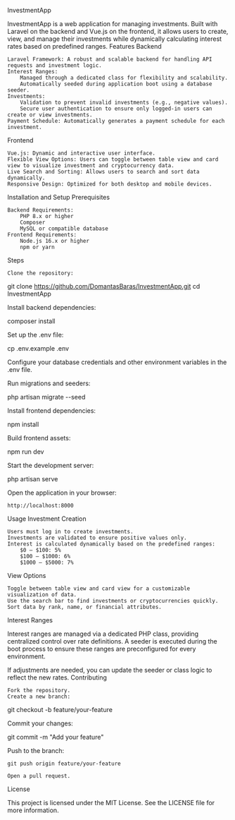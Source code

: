 InvestmentApp

InvestmentApp is a web application for managing investments. Built with Laravel on the backend and Vue.js on the frontend, it allows users to create, view, and manage their investments while dynamically calculating interest rates based on predefined ranges.
Features
Backend

    Laravel Framework: A robust and scalable backend for handling API requests and investment logic.
    Interest Ranges:
        Managed through a dedicated class for flexibility and scalability.
        Automatically seeded during application boot using a database seeder.
    Investments:
        Validation to prevent invalid investments (e.g., negative values).
        Secure user authentication to ensure only logged-in users can create or view investments.
    Payment Schedule: Automatically generates a payment schedule for each investment.

Frontend

    Vue.js: Dynamic and interactive user interface.
    Flexible View Options: Users can toggle between table view and card view to visualize investment and cryptocurrency data.
    Live Search and Sorting: Allows users to search and sort data dynamically.
    Responsive Design: Optimized for both desktop and mobile devices.

Installation and Setup
Prerequisites

    Backend Requirements:
        PHP 8.x or higher
        Composer
        MySQL or compatible database
    Frontend Requirements:
        Node.js 16.x or higher
        npm or yarn

Steps

    Clone the repository:

git clone https://github.com/DomantasBaras/InvestmentApp.git
cd InvestmentApp

Install backend dependencies:

composer install

Set up the .env file:

cp .env.example .env

Configure your database credentials and other environment variables in the .env file.

Run migrations and seeders:

php artisan migrate --seed

Install frontend dependencies:

npm install

Build frontend assets:

npm run dev

Start the development server:

php artisan serve

Open the application in your browser:

    http://localhost:8000

Usage
Investment Creation

    Users must log in to create investments.
    Investments are validated to ensure positive values only.
    Interest is calculated dynamically based on the predefined ranges:
        $0 – $100: 5%
        $100 – $1000: 6%
        $1000 – $5000: 7%

View Options

    Toggle between table view and card view for a customizable visualization of data.
    Use the search bar to find investments or cryptocurrencies quickly.
    Sort data by rank, name, or financial attributes.

Interest Ranges

Interest ranges are managed via a dedicated PHP class, providing centralized control over rate definitions. A seeder is executed during the boot process to ensure these ranges are preconfigured for every environment.

If adjustments are needed, you can update the seeder or class logic to reflect the new rates.
Contributing

    Fork the repository.
    Create a new branch:

git checkout -b feature/your-feature

Commit your changes:

git commit -m "Add your feature"

Push to the branch:

    git push origin feature/your-feature

    Open a pull request.

License

This project is licensed under the MIT License. See the LICENSE file for more information.